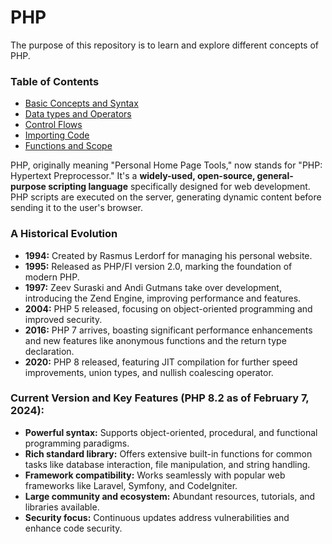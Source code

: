# PHP

The purpose of this repository is to learn and explore different concepts of PHP.

### Table of Contents

- [Basic Concepts and Syntax](./01_Basics/Summary.md)
- [Data types and Operators](./02_DataTypes_and_Operators/Summary.md)
- [Control Flows](./03_Control_Flows/Summary.md)
- [Importing Code](./04_Importing_Code/Summary.md)
- [Functions and Scope](./05_Functions_and_Scopes/Summary.md)

PHP, originally meaning "Personal Home Page Tools," now stands for "PHP: Hypertext Preprocessor." It's a **widely-used, open-source, general-purpose scripting language** specifically designed for web development. PHP scripts are executed on the server, generating dynamic content before sending it to the user's browser.

### A Historical Evolution

- **1994:** Created by Rasmus Lerdorf for managing his personal website.
- **1995:** Released as PHP/FI version 2.0, marking the foundation of modern PHP.
- **1997:** Zeev Suraski and Andi Gutmans take over development, introducing the Zend Engine, improving performance and features.
- **2004:** PHP 5 released, focusing on object-oriented programming and improved security.
- **2016:** PHP 7 arrives, boasting significant performance enhancements and new features like anonymous functions and the return type declaration.
- **2020:** PHP 8 released, featuring JIT compilation for further speed improvements, union types, and nullish coalescing operator.

### **Current Version and Key Features (PHP 8.2 as of February 7, 2024):**

- **Powerful syntax:** Supports object-oriented, procedural, and functional programming paradigms.
- **Rich standard library:** Offers extensive built-in functions for common tasks like database interaction, file manipulation, and string handling.
- **Framework compatibility:** Works seamlessly with popular web frameworks like Laravel, Symfony, and CodeIgniter.
- **Large community and ecosystem:** Abundant resources, tutorials, and libraries available.
- **Security focus:** Continuous updates address vulnerabilities and enhance code security.
